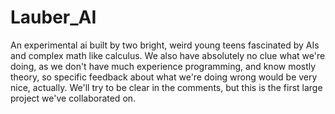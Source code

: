 # Lauber_AI
An experimental ai built by two bright, weird young teens fascinated by AIs and complex math like calculus.
We also have absolutely no clue what we're doing, as we don't have much experience programming, and know mostly theory,
so specific feedback about what we're doing wrong would be very nice, actually.
We'll try to be clear in the comments, but this is the first large project we've collaborated on.
